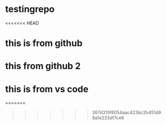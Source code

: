 # testingrepo
<<<<<<< HEAD
# this is from github
# this from github 2
# this is from vs code
=======

>>>>>>> 267d315f6054aac423bc2b451d98a1e233df7ce6
